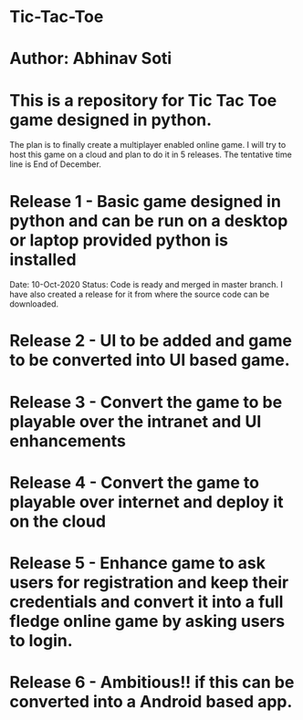 # Tic-Tac-Toe
# Author: Abhinav Soti

# This is a repository for Tic Tac Toe game designed in python.

The plan is to finally create a multiplayer enabled online game. I will try to host this game on a cloud and plan to do it in 5 releases.
The tentative time line is End of December.

# Release 1 - Basic game designed in python and can be run on a desktop or laptop provided python is installed
Date: 10-Oct-2020 
Status: Code is ready and merged in master branch. I have also created a release for it from where the source code can be downloaded.

# Release 2 - UI to be added and game to be converted into UI based game.
# Release 3 - Convert the game to be playable over the intranet and UI enhancements
# Release 4 - Convert the game to playable over internet and deploy it on the cloud
# Release 5 - Enhance game to ask users for registration and keep their credentials and convert it into a full fledge online game by asking users to login.
# Release 6 - Ambitious!! if this can be converted into a Android based app.
